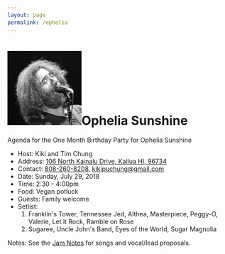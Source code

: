 ```yaml
---
layout: page
permalink: /ophelia
---
```

<h1><img class="ui avatar image" src="/images/jerryavatar.jpg">Ophelia Sunshine</h1>

Agenda for the One Month Birthday Party for Ophelia Sunshine
 
  * Host: Kiki and Tim Chung
  * Address: [106 North Kainalu Drive, Kailua HI, 96734](https://www.google.com/maps/place/106+N+Kainalu+Dr,+Kailua,+HI+96734/)
  * Contact: [808-260-8208](tel:808-260-8208), [kikipuchung@gmail.com](mailto:kikipuchung@gmail.com)
  * Date: Sunday, July 29, 2018
  * Time: 2:30 - 4:00pm 
  * Food: Vegan potluck
  * Guests: Family welcome
  * Setlist: 
     1. Franklin's Tower, Tennessee Jed, Althea, Masterpiece, Peggy-O, Valerie, Let it Rock, Ramble on Rose
     2. Sugaree, Uncle John's Band, Eyes of the World, Sugar Magnolia

Notes: See the [Jam Notes](http://bit.ly/2NN1H1Q) for songs and vocal/lead proposals. 
